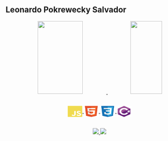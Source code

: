 ## Leonardo Pokrewecky Salvador

<div align="center">
  <a href="https://github.com/leonardopokreweckysalvador">
  <img width="49%" height="195px" src="https://github-readme-stats.vercel.app/api?username=leonardopokreweckysalvador&show_icons=true&include_all_commits=true&count_private=true&hide_border=true&title_color=00689d&icon_color=00bfbf&text_color=c9d1d9&bg_color=0d1117"/> 
  <img width="41%" height="195px" src="https://github-readme-stats.vercel.app/api/top-langs/?username=leonardopokreweckysalvador&layout=compact&hide_border=true&title_color=00bfbf&text_color=00bfbf&bg_color=0d1117" />
</div>
  
  ##
  
<div align="center" style="display: inline_block">
  <img align="center" alt="Leo-Js" height="30" width="40" src="https://raw.githubusercontent.com/devicons/devicon/master/icons/javascript/javascript-plain.svg">
  <img align="center" alt="Leo-HTML" height="30" width="40" src="https://raw.githubusercontent.com/devicons/devicon/master/icons/html5/html5-original.svg">
  <img align="center" alt="Leo-CSS" height="30" width="40" src="https://raw.githubusercontent.com/devicons/devicon/master/icons/css3/css3-original.svg">
  <img align="center" alt="Leo-Csharp" height="30" width="40" src="https://raw.githubusercontent.com/devicons/devicon/master/icons/csharp/csharp-original.svg">

  ##
 
  <a href = "mailto:leonardo.pokrewecky@gmail.com"><img src="https://img.shields.io/badge/-Gmail-%23333?style=for-the-badge&logo=gmail&logoColor=white" target="_blank">   </a>
  <a href="https://www.linkedin.com/in/leonardopokreweckysalvador" target="_blank"><img src="https://img.shields.io/badge/-LinkedIn-%230077B5?style=for-the-badge&logo=linkedin&logoColor=white" target="_blank"></a> 
</div>
